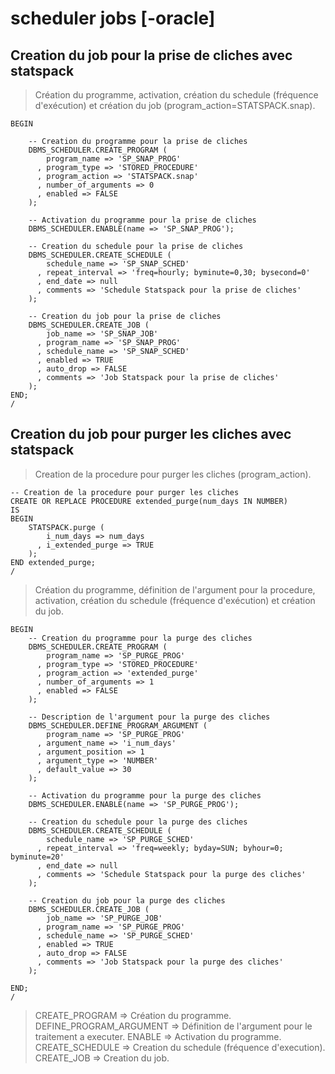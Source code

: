 # scheduler jobs [-oracle]

## Creation du job pour la prise de cliches avec statspack

> Création du programme, activation, création du schedule (fréquence d'exécution) et création du job (program_action=STATSPACK.snap).

```
BEGIN

    -- Creation du programme pour la prise de cliches
    DBMS_SCHEDULER.CREATE_PROGRAM (
        program_name => 'SP_SNAP_PROG'
      , program_type => 'STORED_PROCEDURE'
      , program_action => 'STATSPACK.snap'
      , number_of_arguments => 0
      , enabled => FALSE
    );

    -- Activation du programme pour la prise de cliches
    DBMS_SCHEDULER.ENABLE(name => 'SP_SNAP_PROG');

    -- Creation du schedule pour la prise de cliches
    DBMS_SCHEDULER.CREATE_SCHEDULE (
        schedule_name => 'SP_SNAP_SCHED'
      , repeat_interval => 'freq=hourly; byminute=0,30; bysecond=0'
      , end_date => null
      , comments => 'Schedule Statspack pour la prise de cliches'
    );

    -- Creation du job pour la prise de cliches
    DBMS_SCHEDULER.CREATE_JOB (
        job_name => 'SP_SNAP_JOB'
      , program_name => 'SP_SNAP_PROG'
      , schedule_name => 'SP_SNAP_SCHED'
      , enabled => TRUE
      , auto_drop => FALSE
      , comments => 'Job Statspack pour la prise de cliches'
    );
END;
/
```

## Creation du job pour purger les cliches avec statspack

> Creation de la procedure pour purger les cliches (program_action).

```
-- Creation de la procedure pour purger les cliches
CREATE OR REPLACE PROCEDURE extended_purge(num_days IN NUMBER)
IS
BEGIN
    STATSPACK.purge (
        i_num_days => num_days
      , i_extended_purge => TRUE
    );
END extended_purge;
/
```

> Création du programme, définition de l'argument pour la procedure, activation, création du schedule (fréquence d'exécution) et création du job.

```
BEGIN
    -- Creation du programme pour la purge des cliches
    DBMS_SCHEDULER.CREATE_PROGRAM (
        program_name => 'SP_PURGE_PROG'
      , program_type => 'STORED_PROCEDURE'
      , program_action => 'extended_purge'
      , number_of_arguments => 1
      , enabled => FALSE
    );

    -- Description de l'argument pour la purge des cliches
    DBMS_SCHEDULER.DEFINE_PROGRAM_ARGUMENT (
        program_name => 'SP_PURGE_PROG'
      , argument_name => 'i_num_days'
      , argument_position => 1
      , argument_type => 'NUMBER'
      , default_value => 30
    );

    -- Activation du programme pour la purge des cliches
    DBMS_SCHEDULER.ENABLE(name => 'SP_PURGE_PROG');

    -- Creation du schedule pour la purge des cliches
    DBMS_SCHEDULER.CREATE_SCHEDULE (
        schedule_name => 'SP_PURGE_SCHED'
      , repeat_interval => 'freq=weekly; byday=SUN; byhour=0; byminute=20'
      , end_date => null
      , comments => 'Schedule Statspack pour la purge des cliches'
    );

    -- Creation du job pour la purge des cliches
    DBMS_SCHEDULER.CREATE_JOB (
        job_name => 'SP_PURGE_JOB'
      , program_name => 'SP_PURGE_PROG'
      , schedule_name => 'SP_PURGE_SCHED'
      , enabled => TRUE
      , auto_drop => FALSE
      , comments => 'Job Statspack pour la purge des cliches'
    );

END;
/
```

> CREATE_PROGRAM          => Création du programme.
> DEFINE_PROGRAM_ARGUMENT => Définition de l'argument pour le traitement a executer.
> ENABLE                  => Activation du programme.
> CREATE_SCHEDULE         => Creation du schedule (fréquence d'execution).
> CREATE_JOB              => Creation du job.